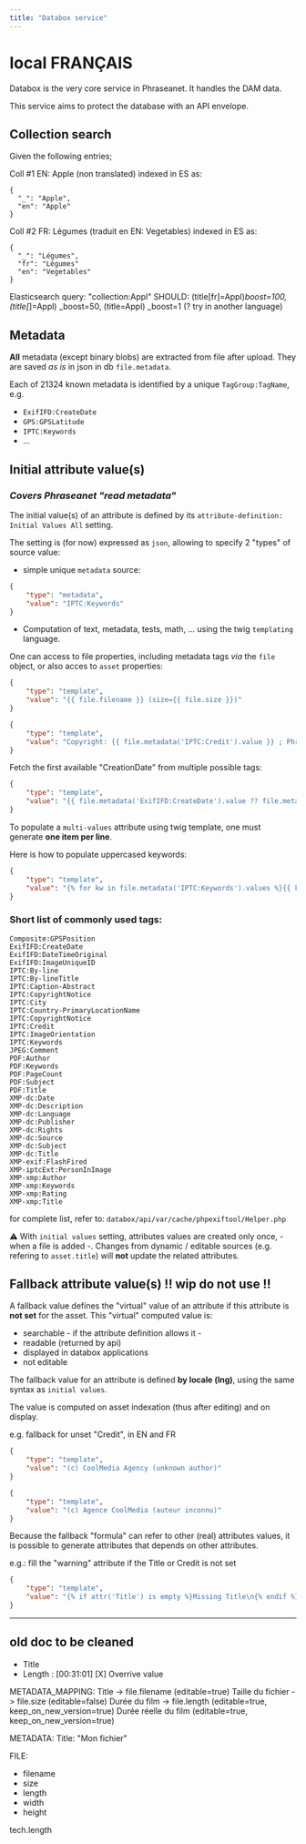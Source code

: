 ```yaml
---
title: "Databox service"
---
```


# local FRANÇAIS

Databox is the very core service in Phraseanet.
It handles the DAM data.

This service aims to protect the database with an API envelope.

## Collection search

Given the following entries;

Coll #1 EN: Apple (non translated)
indexed in ES as:
```
{
  "_": "Apple",
  "en": "Apple"
}
```
Coll #2 FR: Légumes (traduit en EN: Vegetables)
indexed in ES as:
```
{
  "_": "Légumes",
  "fr": "Légumes"
  "en": "Vegetables"
}
```

Elasticsearch query: "collection:Appl"
 SHOULD:
     (title[fr]=Appl)_boost=100,
     (title[_]=Appl) _boost=50,
     (title=Appl) _boost=1 (? try in another language)


## Metadata

__All__ metadata (except binary blobs) are extracted from file after upload.
They are saved _as is_ in json in db `file.metadata`.

Each of 21324 known metadata is identified by a unique `TagGroup:TagName`, e.g.
- `ExifIFD:CreateDate`
- `GPS:GPSLatitude`
- `IPTC:Keywords`
- ...


## Initial attribute value(s)
### _Covers Phraseanet "read metadata"_

The initial value(s) of an attribute is defined by its `attribute-definition: Initial Values All` setting.

The setting is (for now) expressed as `json`, allowing to specify 2 "types" of source value:

- simple unique `metadata` source:
```json
{
    "type": "metadata",
    "value": "IPTC:Keywords"
}
```

- Computation of text, metadata, tests, math, ... using the twig `templating` language.

One can access to file properties, including metadata tags _via_ the `file` object, or also acces to `asset` properties:
```json
{
    "type": "template",
    "value": "{{ file.filename }} (size={{ file.size }})"
}
```
```json
{
    "type": "template",
    "value": "Copyright: {{ file.metadata('IPTC:Credit').value }} ; Phrasea OwnerId: {{ asset.OwnerId }}"
}
```
Fetch the first available "CreationDate" from multiple possible tags:
```json
{
    "type": "template",
    "value": "{{ file.metadata('ExifIFD:CreateDate').value ?? file.metadata('IPTC:DateCreated').value ?? file.metadata('IPTC:DigitalCreationDate').value }}"
}
```
To populate a `multi-values` attribute using twig template, one must generate **one item per line**.

Here is how to populate uppercased keywords:
```json
{
    "type": "template",
    "value": "{% for kw in file.metadata('IPTC:Keywords').values %}{{ kw|upper }}\n{% endfor %}"
}
```

### Short list of commonly used tags:
```text
Composite:GPSPosition
ExifIFD:CreateDate
ExifIFD:DateTimeOriginal
ExifIFD:ImageUniqueID
IPTC:By-line
IPTC:By-lineTitle
IPTC:Caption-Abstract
IPTC:CopyrightNotice
IPTC:City
IPTC:Country-PrimaryLocationName
IPTC:CopyrightNotice
IPTC:Credit
IPTC:ImageOrientation
IPTC:Keywords
JPEG:Comment
PDF:Author
PDF:Keywords
PDF:PageCount
PDF:Subject
PDF:Title
XMP-dc:Date
XMP-dc:Description
XMP-dc:Language
XMP-dc:Publisher
XMP-dc:Rights
XMP-dc:Source
XMP-dc:Subject
XMP-dc:Title
XMP-exif:FlashFired
XMP-iptcExt:PersonInImage
XMP-xmp:Author
XMP-xmp:Keywords
XMP-xmp:Rating
XMP-xmp:Title
```
for complete list, refer to: `databox/api/var/cache/phpexiftool/Helper.php`

:warning: With `initial values` setting, attributes values are created only once, - when a file is added -.
Changes from dynamic / editable sources (e.g. refering to `asset.title`) will **not** update the related
attributes.

## Fallback attribute value(s) !! wip do not use !!
A fallback value defines the "virtual" value of an attribute if this attribute is **not set** for the asset.
This "virtual" computed value is:
- searchable - if the attribute definition allows it -
- readable (returned by api)
- displayed in databox applications
- not editable

The fallback value for an attribute is defined **by locale (lng)**, using the same syntax as `initial values`.

The value is computed on asset indexation (thus after editing) and on display.

e.g. fallback for unset "Credit", in EN and FR
```json
{
    "type": "template",
    "value": "(c) CoolMedia Agency (unknown author)"
}
```
```json
{
    "type": "template",
    "value": "(c) Agence CoolMedia (auteur inconnu)"
}
```

Because the fallback "formula" can refer to other (real) attributes values, it is possible to generate attributes
that depends on other attributes.

e.g.: fill the "warning" attribute if the Title or Credit is not set
```json
{
    "type": "template",
    "value": "{% if attr('Title') is empty %}Missing Title\n{% endif %}{% if attr('Credit') is empty %}Missing Credit\n{% endif %}"
}
```







---
## old doc to be cleaned
- Title
- Length : [00:31:01] [X] Overrive value


METADATA_MAPPING:
Title -> file.filename (editable=true)
Taille du fichier -> file.size (editable=false)
Durée du film -> file.length (editable=true, keep_on_new_version=true)
Durée réelle du film (editable=true, keep_on_new_version=true)

METADATA:
Title: "Mon fichier"

FILE:
- filename
- size
- length
- width
- height

tech.length
